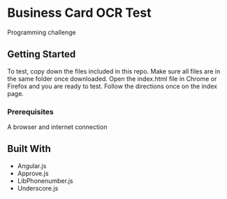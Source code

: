 # Business Card OCR Test
Programming challenge

## Getting Started

To test, copy down the files included in this repo. Make sure all files are in the same folder once downloaded. Open the index.html file in Chrome or Firefox and you are ready to test. Follow the directions once on the index page. 

### Prerequisites

A browser and internet connection

## Built With

* Angular.js
* Approve.js
* LibPhonenumber.js
* Underscore.js